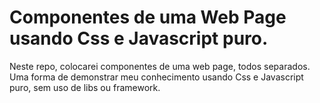 # Componentes de uma Web Page usando Css e Javascript puro.<br/>
Neste repo, colocarei componentes de uma web page, todos separados. Uma forma de demonstrar meu conhecimento usando Css e Javascript puro, sem uso de libs ou framework.
